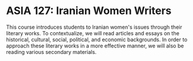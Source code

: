 # ASIA 127: Iranian Women Writers

This course introduces students to Iranian women's issues through their literary works. To contextualize, we will read articles and essays on the historical, cultural, social, political, and economic backgrounds. In order to approach these literary works in a more effective manner, we will also be reading various secondary materials.